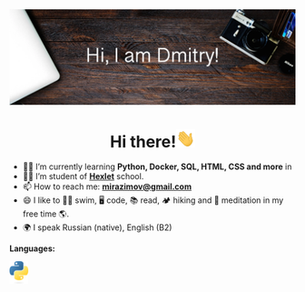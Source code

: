 <img src="https://raw.githubusercontent.com/MirDima/MirDima/main/images/Git-bg.webp" >

<h1 align="center">Hi there!<img src="https://raw.githubusercontent.com/MirDima/MirDima/main/images/Hi.gif" height="32"></h1>

- 👨‍🎓 I’m currently learning **Python, Docker, SQL, HTML, CSS and more** in 
- 👨‍💻 I’m student of **[Hexlet](https://ru.hexlet.io/u/mirazimov)** school.
- 📫 How to reach me: **mirazimov@gmail.com**
- 😄 I like to 🏊🏻 swim, 🖥 code, 📚 read, 🏕 hiking and 🧘 meditation in my free time 🌎.
- 🌍 I speak Russian (native), English (B2)

**Languages:**
<p align="left">
<a href="https://www.python.org/" target="_blank"> <img src="https://raw.githubusercontent.com/MirDima/MirDima/main/images/python-logo.png" alt="python" height="40"/> </a> 


